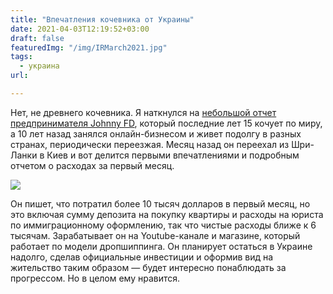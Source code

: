```yaml
---
title: "Впечатления кочевника от Украины"
date: 2021-04-03T12:19:52+03:00
draft: false
featuredImg: "/img/IRMarch2021.jpg"
tags:
  - украина
url: 

---
```

 Нет, не древнего кочевника. Я наткнулся на [небольшой отчет предпринимателя Johnny FD](https://www.johnnyfd.com/2021/04/march-2021-first-month-in-kyiv-ukraine.html), который последние лет 15 кочует по миру, а 10 лет назад занялся онлайн-бизнесом и живет подолгу в разных странах, периодически переезжая. Месяц назад он переехал из Шри-Ланки в Киев и вот делится первыми впечатлениями и подробным отчетом о расходах за первый месяц.

![](/img/IRMarch2021.jpg)

Он пишет, что потратил более 10 тысяч долларов в первый месяц, но это включая сумму депозита на покупку квартиры и расходы на юриста по иммиграционному оформлению, так что чистые расходы ближе к 6 тысячам. Зарабатывает он на Youtube-канале и магазине, который работает по модели дропшиппинга. Он планирует остаться в Украине надолго, сделав официальные инвестиции и оформив вид на жительство таким образом — будет интересно понаблюдать за прогрессом. Но в целом ему нравится.